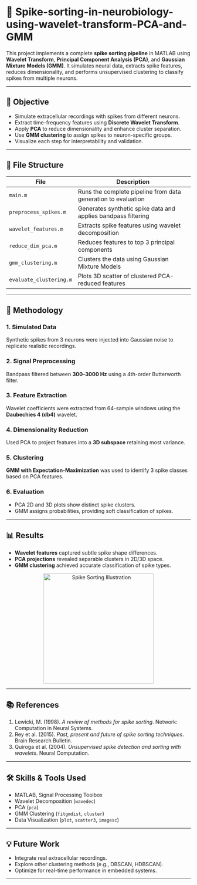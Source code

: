 # 🧠 Spike-sorting-in-neurobiology-using-wavelet-transform-PCA-and-GMM

This project implements a complete **spike sorting pipeline** in MATLAB using **Wavelet Transform**, **Principal Component Analysis (PCA)**, and **Gaussian Mixture Models (GMM)**. It simulates neural data, extracts spike features, reduces dimensionality, and performs unsupervised clustering to classify spikes from multiple neurons.

---

## 📌 Objective

- Simulate extracellular recordings with spikes from different neurons.
- Extract time-frequency features using **Discrete Wavelet Transform**.
- Apply **PCA** to reduce dimensionality and enhance cluster separation.
- Use **GMM clustering** to assign spikes to neuron-specific groups.
- Visualize each step for interpretability and validation.

---

## 📁 File Structure

| File                  | Description |
|-----------------------|-------------|
| `main.m`              | Runs the complete pipeline from data generation to evaluation |
| `preprocess_spikes.m` | Generates synthetic spike data and applies bandpass filtering |
| `wavelet_features.m`  | Extracts spike features using wavelet decomposition |
| `reduce_dim_pca.m`    | Reduces features to top 3 principal components |
| `gmm_clustering.m`    | Clusters the data using Gaussian Mixture Models |
| `evaluate_clustering.m`| Plots 3D scatter of clustered PCA-reduced features |

---

## 🧪 Methodology

### 1. Simulated Data  
Synthetic spikes from 3 neurons were injected into Gaussian noise to replicate realistic recordings.

### 2. Signal Preprocessing  
Bandpass filtered between **300–3000 Hz** using a 4th-order Butterworth filter.

### 3. Feature Extraction  
Wavelet coefficients were extracted from 64-sample windows using the **Daubechies 4 (db4)** wavelet.

### 4. Dimensionality Reduction  
Used PCA to project features into a **3D subspace** retaining most variance.

### 5. Clustering  
**GMM with Expectation-Maximization** was used to identify 3 spike classes based on PCA features.

### 6. Evaluation  
- PCA 2D and 3D plots show distinct spike clusters.
- GMM assigns probabilities, providing soft classification of spikes.

---

## 📊 Results

- **Wavelet features** captured subtle spike shape differences.
- **PCA projections** revealed separable clusters in 2D/3D space.
- **GMM clustering** achieved accurate classification of spike types.

<p align="center">
  <img src="https://upload.wikimedia.org/wikipedia/commons/7/73/Artificial_neuron_model.svg" alt="Spike Sorting Illustration" width="300"/>
</p>

---

## 📚 References

1. Lewicki, M. (1998). *A review of methods for spike sorting*. Network: Computation in Neural Systems.
2. Rey et al. (2015). *Past, present and future of spike sorting techniques*. Brain Research Bulletin.
3. Quiroga et al. (2004). *Unsupervised spike detection and sorting with wavelets*. Neural Computation.

---

## 🛠️ Skills & Tools Used

- MATLAB, Signal Processing Toolbox
- Wavelet Decomposition (`wavedec`)
- PCA (`pca`)
- GMM Clustering (`fitgmdist`, `cluster`)
- Data Visualization (`plot`, `scatter3`, `imagesc`)

---

## 💡 Future Work

- Integrate real extracellular recordings.
- Explore other clustering methods (e.g., DBSCAN, HDBSCAN).
- Optimize for real-time performance in embedded systems.

---

